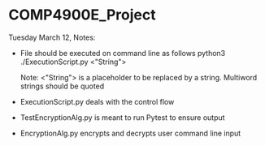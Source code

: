 # COMP4900E_Project

Tuesday March 12, Notes:
* File should be executed on command line as follows
        python3 ./ExecutionScript.py <"String">

    Note: <"String"> is a placeholder to be replaced by a string. Multiword strings should be quoted

* ExecutionScript.py deals with the control flow

* TestEncryptionAlg.py is meant to run Pytest to ensure output

* EncryptionAlg.py encrypts and decrypts user command line input